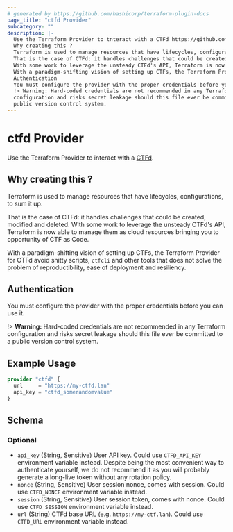 ```yaml
---
# generated by https://github.com/hashicorp/terraform-plugin-docs
page_title: "ctfd Provider"
subcategory: ""
description: |-
  Use the Terraform Provider to tnteract with a CTFd https://github.com/ctfd/ctfd.
  Why creating this ?
  Terraform is used to manage resources that have lifecycles, configurations, to sum it up.
  That is the case of CTFd: it handles challenges that could be created, modified and deleted.
  With some work to leverage the unsteady CTFd's API, Terraform is now able to manage them as cloud resources bringing you to opportunity of CTF as Code.
  With a paradigm-shifting vision of setting up CTFs, the Terraform Provider for CTFd avoid shitty scripts, ctfcli and other tools that does not solve the problem of reproductibility, ease of deployment and resiliency.
  Authentication
  You must configure the provider with the proper credentials before you can use it.
  !> Warning: Hard-coded credentials are not recommended in any Terraform
  configuration and risks secret leakage should this file ever be committed to a
  public version control system.
---
```


# ctfd Provider

Use the Terraform Provider to interact with a [CTFd](https://github.com/ctfd/ctfd).

## Why creating this ?

Terraform is used to manage resources that have lifecycles, configurations, to sum it up.

That is the case of CTFd: it handles challenges that could be created, modified and deleted.
With some work to leverage the unsteady CTFd's API, Terraform is now able to manage them as cloud resources bringing you to opportunity of CTF as Code.

With a paradigm-shifting vision of setting up CTFs, the Terraform Provider for CTFd avoid shitty scripts, `ctfcli` and other tools that does not solve the problem of reproductibility, ease of deployment and resiliency.

## Authentication

You must configure the provider with the proper credentials before you can use it.

!> **Warning:** Hard-coded credentials are not recommended in any Terraform
configuration and risks secret leakage should this file ever be committed to a
public version control system.

## Example Usage

```terraform
provider "ctfd" {
  url     = "https://my-ctfd.lan"
  api_key = "ctfd_somerandomvalue"
}
```

<!-- schema generated by tfplugindocs -->
## Schema

### Optional

- `api_key` (String, Sensitive) User API key. Could use `CTFD_API_KEY` environment variable instead. Despite being the most convenient way to authenticate yourself, we do not recommend it as you will probably generate a long-live token without any rotation policy.
- `nonce` (String, Sensitive) User session nonce, comes with session. Could use `CTFD_NONCE` environment variable instead.
- `session` (String, Sensitive) User session token, comes with nonce. Could use `CTFD_SESSION` environment variable instead.
- `url` (String) CTFd base URL (e.g. `https://my-ctf.lan`). Could use `CTFD_URL` environment variable instead.
